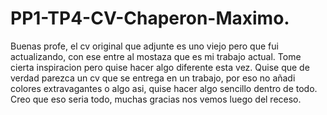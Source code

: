# PP1-TP4-CV-Chaperon-Maximo.
Buenas profe, el cv original que adjunte es uno viejo pero que fui actualizando, con ese entre al mostaza que es mi trabajo actual. Tome cierta inspiracion pero quise hacer algo diferente esta vez. Quise que de verdad parezca un cv que se entrega en un trabajo, por eso no añadi colores extravagantes o algo asi, quise hacer algo sencillo dentro de todo. Creo que eso seria todo, muchas gracias nos vemos luego del receso.
